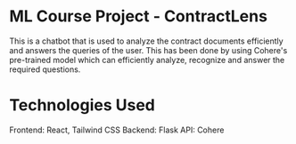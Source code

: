 # ML Course Project - ContractLens
This is a chatbot that is used to analyze the contract documents efficiently and answers the queries of the user. This has been done by using Cohere's pre-trained model which can efficiently analyze, recognize and answer the required questions.
# Technologies Used
Frontend: React, Tailwind CSS
Backend: Flask
API: Cohere
